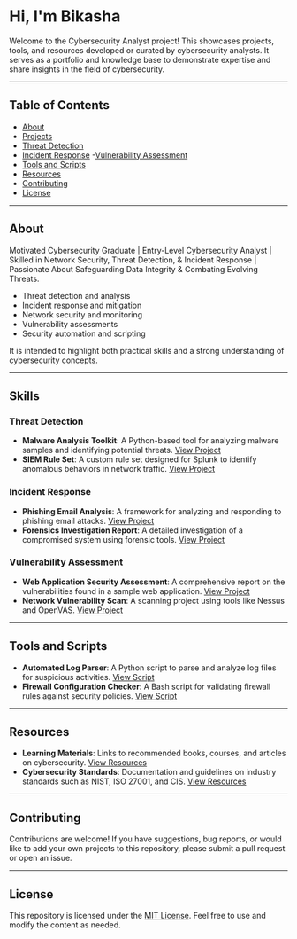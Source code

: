 # Hi, I'm Bikasha

Welcome to the Cybersecurity Analyst project! This showcases projects, tools, and resources developed or curated by cybersecurity analysts. It serves as a portfolio and knowledge base to demonstrate expertise and share insights in the field of cybersecurity.

---

## Table of Contents

- [About](#about)
- [Projects](#projects)
- [Threat Detection](#threat-detection)
- [Incident Response](#incident-response)
 -[Vulnerability Assessment](#vulnerability-assessment)
- [Tools and Scripts](#tools-and-scripts)
- [Resources](#resources)
- [Contributing](#contributing)
- [License](#license)

---

## About

Motivated Cybersecurity Graduate | Entry-Level Cybersecurity Analyst | Skilled in Network Security, Threat Detection, & Incident Response | Passionate About Safeguarding Data Integrity & Combating Evolving Threats.

- Threat detection and analysis
- Incident response and mitigation
- Network security and monitoring
- Vulnerability assessments
- Security automation and scripting

It is intended to highlight both practical skills and a strong understanding of cybersecurity concepts.

---

## Skills

### Threat Detection
- **Malware Analysis Toolkit**: A Python-based tool for analyzing malware samples and identifying potential threats. 
  [View Project](./projects/malware-analysis)
- **SIEM Rule Set**: A custom rule set designed for Splunk to identify anomalous behaviors in network traffic.
  [View Project](./projects/siem-rules)

### Incident Response
- **Phishing Email Analysis**: A framework for analyzing and responding to phishing email attacks.
  [View Project](./projects/phishing-response)
- **Forensics Investigation Report**: A detailed investigation of a compromised system using forensic tools.
  [View Project](./projects/forensic-report)

### Vulnerability Assessment
- **Web Application Security Assessment**: A comprehensive report on the vulnerabilities found in a sample web application.
  [View Project](./projects/web-security-assessment)
- **Network Vulnerability Scan**: A scanning project using tools like Nessus and OpenVAS.
  [View Project](./projects/network-scan)

---

## Tools and Scripts

- **Automated Log Parser**: A Python script to parse and analyze log files for suspicious activities.
  [View Script](./tools/log-parser)
- **Firewall Configuration Checker**: A Bash script for validating firewall rules against security policies.
  [View Script](./tools/firewall-checker)

---

## Resources

- **Learning Materials**: Links to recommended books, courses, and articles on cybersecurity.
  [View Resources](./resources/learning-materials.md)
- **Cybersecurity Standards**: Documentation and guidelines on industry standards such as NIST, ISO 27001, and CIS.
  [View Resources](./resources/standards.md)

---

## Contributing

Contributions are welcome! If you have suggestions, bug reports, or would like to add your own projects to this repository, please submit a pull request or open an issue.

---

## License

This repository is licensed under the [MIT License](./LICENSE). Feel free to use and modify the content as needed.
